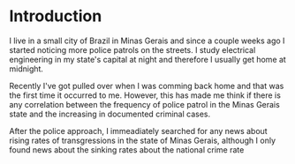 # Introduction
I live in a small city of Brazil in Minas Gerais and since a couple weeks ago I started noticing more police patrols on the streets. I study electrical engineering in my state's capital at night and therefore I usually get home at midnight.

Recently I've got pulled over when I was comming back home and that was the first time it occurred to me. However, this has made me think if there is any correlation between the frequency of police patrol in the Minas Gerais state and the increasing in documented criminal cases.

After the police approach, I immeadiately searched for any news about rising rates of transgressions in the state of Minas Gerais, although I only found news about the sinking rates about the national crime rate
